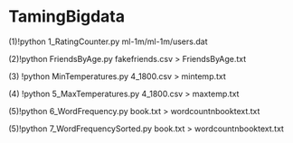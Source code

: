 # TamingBigdata
(1)!python 1_RatingCounter.py ml-1m/ml-1m/users.dat

(2)!python FriendsByAge.py fakefriends.csv > FriendsByAge.txt <br/>

(3) !python MinTemperatures.py 4_1800.csv > mintemp.txt

(4) !python 5_MaxTemperatures.py 4_1800.csv > maxtemp.txt

(5)!python 6_WordFrequency.py book.txt > wordcountnbooktext.txt

(5)!python 7_WordFrequencySorted.py book.txt > wordcountnbooktext.txt